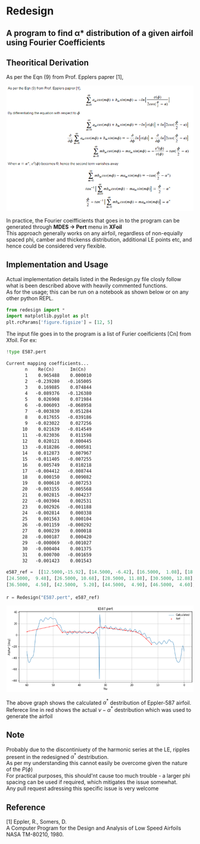 # Redesign
## A program to find α* distribution of a given airfoil using Fourier Coefficients

## Theoritical Derivation

As per the Eqn (9) from Prof. Epplers paprer [1],

![alt text](https://github.com/kjayawar/Redesign/blob/master/Redesign_Docs_files/Formulation.PNG)

In practice, the Fourier coeifficients that goes in to the program can be generated through **MDES -> Pert** menu in **XFoil**  
This approach generally works on any airfoil, regardless of non-equially spaced phi, camber and thickenss distribution, additional LE points etc, and hence could be considered very flexible. 

## Implementation and Usage

Actual implementation details listed in the Redesign.py file closly follow what is been described above with heavily commented functions.  
As for the usage; this can be run on a notebook as shown below or on any other python REPL.


```python
from redesign import *
import matplotlib.pyplot as plt
plt.rcParams['figure.figsize'] = [12, 5]
```

The input file goes in to the program is a list of Furier coeificients [Cn] from Xfoil. For ex:


```python
!type E587.pert
```

    Current mapping coefficients...
           n    Re(Cn)      Im(Cn)
           1    0.965488    0.000010
           2   -0.239280   -0.165005
           3    0.169885    0.074844
           4   -0.089376   -0.126380
           5    0.026908    0.071984
           6   -0.006093   -0.068958
           7   -0.003830    0.051284
           8    0.017655   -0.039186
           9   -0.023022    0.027256
          10    0.021639   -0.014549
          11   -0.023036    0.011598
          12    0.020121    0.000445
          13   -0.018286   -0.000581
          14    0.012873    0.007967
          15   -0.011405   -0.007255
          16    0.005749    0.010218
          17   -0.004412   -0.008744
          18    0.000150    0.009082
          19    0.000610   -0.007253
          20   -0.003155    0.005568
          21    0.002815   -0.004237
          22   -0.003904    0.002531
          23    0.002926   -0.001188
          24   -0.002814    0.000338
          25    0.001563    0.000104
          26   -0.001159   -0.000292
          27    0.000239    0.000018
          28   -0.000187    0.000420
          29   -0.000069   -0.001027
          30   -0.000404    0.001375
          31    0.000700   -0.001659
          32   -0.001423    0.001543
    


```python
e587_ref =  [[12.5000,-15.92], [14.5000, -6.42], [16.5000,  1.08], [18.5000,  5.58], [20.5000,  7.08], [22.5000,  8.28], 
[24.5000,  9.48], [26.5000, 10.68], [28.5000, 11.88], [30.5000, 12.88], [32.5155, 13.58], [34.5000,  3.70], 
[36.5000,  4.50], [42.5000,  5.20], [44.5000,  4.90], [46.5000,  4.60], [48.5000, 17.00], [60.0000,  6.00]]

r = Redesign("E587.pert", e587_ref)
```


    
![png](Redesign_Docs_files/Redesign_Docs_9_0.png)
    


The above graph shows the calculated $\alpha^*$ destribution of Eppler-587 airfoil.  
Referece line in red shows the actual $\nu - \alpha^*$ destribution which was used to generate the airfoil

## Note

Probably due to the discontiniuety of the harmonic series at the LE, ripples present in the redesigned $\alpha^*$ destribution.  
As per my understanding this cannot easily be overcome given the nature of the $P(\phi)$  
For practical purposes, this should'nt cause too much trouble - a larger phi spacing can be used if required, which mitigates the issue somewhat.  
Any pull request adressing this specific issue is very welcome

## Reference 

[1] Eppler, R., Somers, D.   
A Computer Program for the Design and Analysis of Low Speed Airfoils  
NASA TM-80210, 1980.  
